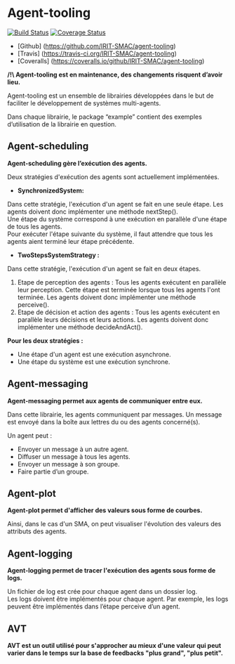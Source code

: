 # Agent-tooling
[![Build Status](https://travis-ci.org/IRIT-SMAC/agent-tooling.svg?branch=master)](https://travis-ci.org/IRIT-SMAC/agent-tooling)
[![Coverage Status](https://coveralls.io/repos/IRIT-SMAC/agent-tooling/badge.svg?branch=master&service=github)](https://coveralls.io/github/IRIT-SMAC/agent-tooling?branch=master)

- [Github] (https://github.com/IRIT-SMAC/agent-tooling)
- [Travis] (https://travis-ci.org/IRIT-SMAC/agent-tooling)
- [Coveralls] (https://coveralls.io/github/IRIT-SMAC/agent-tooling)

**/!\ Agent-tooling est en maintenance, des changements risquent d’avoir lieu.**

Agent-tooling est un ensemble de librairies développées dans le but de faciliter le développement de systèmes multi-agents.

Dans chaque librairie, le package “example” contient des exemples d’utilisation de la librairie en question.

## Agent-scheduling
**Agent-scheduling gère l’exécution des agents.**

Deux stratégies d'exécution des agents sont actuellement implémentées.

* **SynchronizedSystem:**

Dans cette stratégie, l'exécution d'un agent se fait en une seule étape. Les agents doivent donc implémenter une méthode nextStep().  
Une étape du système correspond à une exécution en parallèle d'une étape de tous les agents.  
Pour exécuter l'étape suivante du système, il faut attendre que tous les agents aient terminé leur étape précédente.

* **TwoStepsSystemStrategy :** 

Dans cette stratégie, l'exécution d'un agent se fait en deux étapes.
  1. Etape de perception des agents : Tous les agents exécutent en parallèle leur perception. Cette étape est terminée lorsque tous les agents l'ont terminée. Les agents doivent donc implémenter une méthode perceive().
  2. Etape de décision et action des agents :  Tous les agents exécutent en parallèle leurs décisions et leurs actions. Les agents doivent donc implémenter une méthode decideAndAct().

**Pour les deux stratégies :**
 * Une étape d'un agent est une exécution asynchrone.
 * Une étape du système est une exécution synchrone.


## Agent-messaging
**Agent-messaging permet aux agents de communiquer entre eux.**

Dans cette librairie, les agents communiquent par messages. Un message est envoyé dans la boîte aux lettres du ou des agents concerné(s).

Un agent peut :  
* Envoyer un message à un autre agent.  
* Diffuser un message à tous les agents.  
* Envoyer un message à son groupe.  
* Faire partie d’un groupe.  

## Agent-plot
**Agent-plot permet d'afficher des valeurs sous forme de courbes.**

Ainsi, dans le cas d'un SMA, on peut visualiser l'évolution des valeurs des attributs des agents.

## Agent-logging
**Agent-logging permet de tracer l'exécution des agents sous forme de logs.**

Un fichier de log est crée pour chaque agent dans un dossier log.  
Les logs doivent être implémentés pour chaque agent. Par exemple, les logs peuvent être implémentés dans l’étape perceive d’un agent.

## AVT

**AVT est un outil utilisé pour s'approcher au mieux d'une valeur qui peut varier dans le temps sur la base de feedbacks "plus grand", "plus petit".**